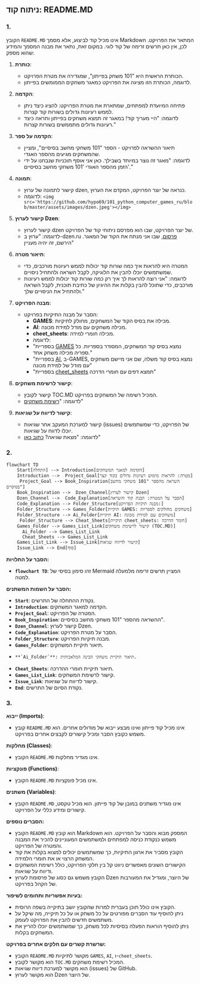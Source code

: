## ניתוח קוד: README.MD

### 1. **<algorithm>**

הקובץ `README.MD` אינו מכיל קוד לביצוע, אלא מסמך Markdown המתאר את הפרויקט. לכן, אין כאן תרשים זרימה של קוד לוגי. במקום זאת, נתאר את מבנה המסמך והמידע שהוא מספק:

1.  **כותרת**:
    - הכותרת הראשית היא "101 משחק בפייתון", שמגדירה את מטרת הפרויקט.
    - לדוגמה, הכותרת הזו מציגה את הפרויקט כמאגר משחקים הממומשים בפייתון.

2.  **הקדמה**:
    - פתיחה המיועדת למפתחים, שמתארת את מטרת הפרויקט: להציג כיצד ניתן לממש רעיונות גדולים בשורות קוד קצרות.
    - לדוגמה: "היי מעריך קוד! במאגר זה תמצא משחקים בפייתון ותראה כיצד רעיונות גדולים מתממשים בשורות קצרות."

3.  **הקדמה על ספר**:
    - תיאור ההשראה לפרויקט - הספר "101 משחקי מחשב בסיסיים", ומציין שהמשחקים מגיעים מהספר האגדי.
    - לדוגמה: "מאגר זה נוצר במיוחד בשבילך. כאן אני אוסף תוכניות שנבחנו על ידי הזמן מהספר האגדי '101 משחקי מחשב בסיסיים'."

4.  **תמונה**:
    - קישור לתמונה של ערוץ dzen, כנראה של יוצר הפרויקט, המקדם את הערוץ.
    - לדוגמה: `<img src='https://github.com/hypo69/101_python_computer_games_ru/blob/master/assets/images/dzen.jpeg'></img>`

5.  **קישור לערוץ Dzen**:
    - קישור לערוץ dzen של יוצר הפרויקט, שבו הוא מפרסם ניתוחי קוד של הפרויקט.
    - לדוגמה: "ערוץ ב-dzen.ru [פרסום](https://dzen.ru/hypo69), שבו אני מנתח את הקוד של המאגר. הירשם, זה יהיה מעניין"

6.  **תיאור מטרה**:
    - המטרה היא להראות איך כמה שורות קוד יכולות לממש רעיונות מורכבים, כדי שמשתמשים יוכלו להבין את הלוגיקה, לקבל השראה ולהתחיל ניסויים.
    - לדוגמה: "אני רוצה להראות לך איך רק כמה שורות קוד יכולות לממש רעיונות מורכבים, כדי שתוכל להבין בקלות את ההיגיון של כתיבת תוכנית, לקבל השראה ולהתחיל את הניסויים שלך."

7.  **מבנה הפרויקט**:
    - הסבר על מבנה התיקיות בפרויקט:
        -   **GAMES**: מכילה את בסיס הקוד של המשחקים, מחולק לתיקיות.
        -   **AI**: מכילה משחקים עם מודל למידת מכונה.
        -   **cheet_sheets**: מכילה חומרי למידה.
        - לדוגמה:
        -  "בספריית [GAMES](https://github.com/hypo69/101_python_computer_games_ru/blob/master/GAMES) נמצא בסיס קוד המשחקים, המסודר בספריות. כל ספריה מכילה משחק אחד."
        -  "בספריית [AI](https://github.com/hypo69/101_python_computer_games_ru/tree/master/GAMES/AI), ב-GAMES, נמצא בסיס קוד משלה, שם אני מיישם משחקים עם מודל של למידת מכונה"
        -  "בספריית [cheet_sheets](https://github.com/hypo69/101_python_computer_games_ru/tree/master/cheet_sheets) תמצא דפים עם חומרי הדרכה"

8.  **קישור לרשימת משחקים**:
    - קישור לקובץ TOC.MD המכיל רשימה של המשחקים בפרויקט.
    - לדוגמה: "[רשימת משחקים](https://github.com/hypo69/101_python_computer_games_ru/tree/master/GAMES/TOC.MD)"

9.  **קישור לדיווח על שגיאות**:
    - קישור למערכת המעקב אחר שגיאות (issues) של הפרויקט, כדי שמשתמשים יוכלו לדווח על שגיאות.
    - לדוגמה: "מצאת שגיאה? [כתוב כאן](https://github.com/hypo69/101_python_computer_games_ru/issues)"

### 2. **<mermaid>**

```mermaid
flowchart TD
    Start[התחלה] --> Introduction[הקדמה למאגר המשחקים]
    Introduction -->  Project_Goal[מטרה: להראות מימוש רעיונות גדולים בקוד קצר]
     Project_Goal --> Book_Inspiration[השראה מהספר "101 משחקי מחשב בסיסיים"]
    Book_Inspiration -->  Dzen_Channel[קישור לערוץ Dzen]
    Dzen_Channel -->  Code_Explanation[הסבר על המטרה: הבנת קוד והשראה]
    Code_Explanation --> Folder_Structure[מבנה תיקיות הפרויקט:]
    Folder_Structure --> Games_Folder[תיקיית GAMES: משחקים מחולקים לספריות]
    Folder_Structure --> Ai_Folder[תיקיית AI: משחקים עם למידת מכונה]
     Folder_Structure --> Cheat_Sheets[תיקיית cheet_sheets: חומר הדרכה]
    Games_Folder --> Games_List_Link[קישור לרשימת משחקים (TOC.MD)]
      Ai_Folder --> Games_List_Link
      Cheat_Sheets --> Games_List_Link
    Games_List_Link --> Issue_Link[קישור לדיווח שגיאות]
    Issue_Link --> End[סוף]
```

**הסבר על התלויות:**

-   **`flowchart TD`**: זהו סימון בסיסי של Mermaid המציין תרשים זרימה מלמעלה למטה.

**הסבר על השמות המשתנים:**

-   **`Start`**: נקודת ההתחלה של התרשים.
-   **`Introduction`**: הקדמה למאגר המשחקים.
-   **`Project_Goal`**: המטרה של הפרויקט.
-    **`Book_Inspiration`**: ההשראה מהספר "101 משחקי מחשב בסיסיים".
-    **`Dzen_Channel`**: קישור לערוץ Dzen.
-    **`Code_Explanation`**: הסבר על מטרת הפרויקט.
-   **`Folder_Structure`**: מבנה תיקיות הפרויקט.
-    **`Games_Folder`**: תיאור תיקיית המשחקים.
-     **`Ai_Folder`**: תיאור תיקיית משחקי הבינה המלאכותית.
-    **`Cheat_Sheets`**: תיאור תיקיית חומרי ההדרכה.
-   **`Games_List_Link`**: קישור לרשימת המשחקים.
-   **`Issue_Link`**: קישור לדיווח על שגיאות.
-   **`End`**: נקודת הסיום של התרשים.

### 3. **<explanation>**

**ייבוא (Imports)**:

*   קובץ `README.MD` אינו מכיל קוד פייתון ואינו מבצע ייבוא של מודולים אחרים. הוא משמש כקובץ הסבר ומכיל קישורים לקבצים אחרים בפרויקט.

**מחלקות (Classes)**:

*   הקובץ `README.MD` אינו מגדיר מחלקות.

**פונקציות (Functions)**:

*   הקובץ `README.MD` אינו מכיל פונקציות.

**משתנים (Variables)**:

*   הקובץ `README.MD` אינו מגדיר משתנים במובן של קוד פייתון. הוא מכיל טקסט, קישורים ומידע כללי על הפרויקט.

**הסברים נוספים:**

*   הקובץ `README.MD` הוא קובץ Markdown המספק מבוא והסבר על הפרויקט. הוא משמש כנקודת כניסה למפתחים ולמשתמשים המעוניינים להכיר את המבנה והמטרה של הפרויקט.
*   הקובץ מסביר את ארגון התיקיות, כך שמשתמשים יכולים למצוא בקלות את קוד המשחק הרצוי או את חומרי הלמידה.
*   הקישורים השונים מאפשרים ניווט קל בין חלקי הפרויקט, כולל רשימת המשחקים ודיווח על שגיאות.
*   הקובץ משמש גם כסוג של פרסומת לערוץ Dzen של היוצר, ומגדיל את המעורבות של הקהל בפרויקט.

**בעיות אפשריות ותחומים לשיפור:**

*   הקובץ אינו כולל תוכן בעברית למרות שהקובץ יושב בתיקייה בשפה הרוסית.
*   ניתן להוסיף עוד הסברים מפורטים על כל משחק או על כל תיקייה, מה שיקל על משתמשים חדשים להבין את הפרויקט לעומק.
*   ניתן להוסיף הוראות הפעלה בסיסיות לכל משחק, כך שמשתמשים יוכלו להריץ את המשחקים בקלות.

**שרשרת קשרים עם חלקים אחרים בפרויקט:**

*   הקובץ `README.MD` מקושר לתיקיות `GAMES`, `AI`, ו-`cheet_sheets`.
*   הוא מקושר לקובץ `TOC.MD` המכיל רשימת משחקים.
*   הוא מקושר למערכת דיווח שגיאות (issues) של GitHub.
*   הוא מקושר לערוץ Dzen של היוצר.